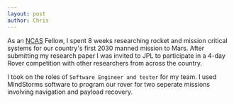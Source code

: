 ```yaml
---
layout: post
author: Chris
---
```



As an [NCAS](https://www.nasa.gov/stem/murep/projects/ncas.html) Fellow, I spent 8 weeks researching rocket and mission critical systems for our country's first 2030 manned mission to Mars. After submitting my research paper I was invited to JPL to participate in a 4-day Rover competition with other researchers from across the country.

I took on the roles of `Software Engineer and tester` for my team. I used MindStorms software to program our rover for two seperate missions involving navigation and payload recovery.
